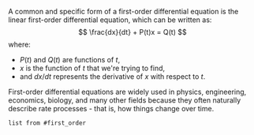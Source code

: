 A common and specific form of a first-order differential equation is the linear first-order differential equation, which can be written as:
$$
\frac{dx}{dt} + P(t)x = Q(t)
$$
where:
- $P(t)$ and $Q(t)$ are functions of $t$,
- $x$ is the function of $t$ that we're trying to find,
- and $dx/dt$ represents the derivative of $x$ with respect to $t$.

First-order differential equations are widely used in physics, engineering, economics, biology, and many other fields because they often naturally describe rate processes - that is, how things change over time.


```dataview
list from #first_order 
```

